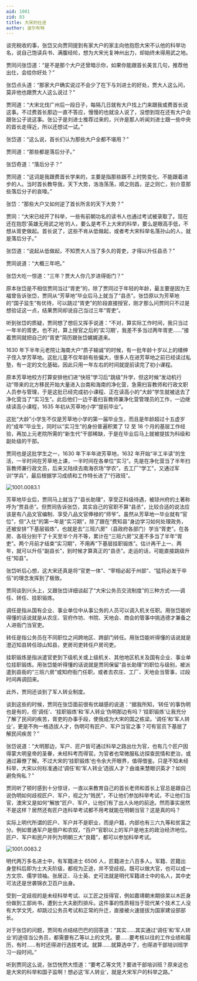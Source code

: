 ```yaml
---
aid: 1001
zid: 83
title: 大宋的仕途
author: 波尔布特
---
```


谈完税收的事，张岱又向贾同提到有家大户的家主向他抱怨大宋不认他的科举功名，说自己饱读兵书、满腹经纶，想为大宋光复神州出力，却始终未得用武之地。

贾同问张岱道：“是不是那个大户还曾暗示你，如果你能跟首长美言几句，推荐他出仕，会给你好处？”

张岱点头道：“那家大户确实说过不会少了在下与刘进士的好处，贾大人这么问，莫非他也跟贾大人这么说过？”

贾同道：“大宋北伐广州后一段日子，每隔几日就有大户找上门来跟我或费首长说这事。不过费首长那边一直不答应，慢慢的也就没人说了，没想到现在还有大户会跟张公子说这事。张公子是刘进士推荐过来的，兴许是那人听闻刘进士跟一些中央的首长走得近，所以还想试一试。”

张岱道：“这么说，首长们认为那些大户全都不堪用？”

贾同道：“那些都是落后分子。”

张岱奇道：“落后分子？”

贾同道：“这词是我跟费首长学来的，主要是指那些跟不上时势变化、不能跟着进步的人。当时首长教导我，天下大势，浩浩荡荡，顺之则昌，逆之则亡，别介意那些落后分子的哀嚎。”

张岱：“那些大户又如何逆了首长所言的天下大势？”

贾同：“大宋已经开了科举，一些有前朝功名的读书人也通过考试被录取了。现在还在抱怨‘英雄无用武之地’的人，要么是考不上大宋的科举，要么是眼高手低，不想从胥吏做起。首长说了，这些不肯从低做起，或者考大宋科举名落孙山的人，就是落后分子。”

张岱道：“说起从低做起，不知贾大人当了多久的胥吏，才得以升任县丞？”

贾同说道：“大概三年吧。”

张岱大吃一惊道：“三年？贾大人你几岁进得衙门？”

原本张岱是不相信贾同当过“胥吏”的，除了贾同过于年轻的年龄，最主要是因为王福曾告诉张岱，贾同从“芳草地”毕业后马上就当了“县丞”。张岱原以为芳草地的“国子监生”有优待，可以跳过“胥吏”的阶段直接授官，刚才那么问贾同只不过是想验证这一点，结果贾同却说自己当过三年“胥吏”。

听到张岱的质疑，贾同想了想后又挥手说道：“不对，算实际工作时间，我只当过一年半的胥吏。也不对，算上授官之后的‘实习期’，我差不多当过两年胥吏……”接着贾同就把自己的“胥吏”简历跟张岱娓娓道来。

1630 年下半年元老院让海南大户“质子输诚”的时候，有一批年龄十岁以上的缙绅子侄入学芳草地。这批儿童不仅年龄有些偏大，很多人在进芳草地之前已经读过私塾，有一定的文化基础，因此只用一年左右的时间就提前读完了初小课程。

原本芳草地校方打算安排他们进“快班”学习后“跳级”升学，但这时候“发动机行动”带来的北方移民开始大量进入台南和海南的净化营，急需扫盲教师和行政文职人员参与管理，于是这批已经完成初小课程、正在读高小的“大龄”学生就被送去了净化营当了“实习生”。此后他们一边干着扫盲教师兼净化营管理员的工作，一边继续读高小课程，1635 年初从芳草地小学“提前毕业”。

这批“大龄”小学生不仅是芳草地小学的第一届毕业生，而且是年龄超过十五虚岁的“成年”毕业生，同时以“实习生”的身份普遍积累了 12 至 18 个月的基层工作经验，再加上元老院所需的“新生代”干部稀缺，于是在毕业后马上就被提拔为科级和副处级的干部。

贾同也是这批学生之一，1630 年下半年进芳草地，1632 年开始“半工半读”的生活，一半时间在芳草地上课，一半时间在各单位“实习”。先是在净化营当了半年扫盲教师兼行政文员，后来又陆续去南海农场“学农”，去工厂“学工”，又通过军训“学兵”，最后根据学习成绩和工作特长进了“行政班”。

![1001.0083.1](/1001/0083/1.webp)

芳草地毕业后，贾同马上就当了“县长助理”，享受正科级待遇，被琼州府的土著称呼为“贾县丞”。但贾同告诉张岱，其实自己的官职不算“县丞”，比较合适的说法应该是有八品文官编制、享受八品文官俸禄的“师爷”。虽然从芳草地一毕业就有“官位”，但“入仕”的第一年是“实习期”，除了跟在“费知县”身边学习如何处理政务，还被安排“下基层锻炼”，也就是去“三班六房”（县政府各部门）学当“胥吏”。在各房、各班分别干了十天至半个月不等，累计在“三班六房”又差不多当了半年“胥吏”。两个月前才结束“实习期”，不用再“下基层挂职锻炼”。估计再干上一、两年，就可以升任“副县长”，到时候才算真正的“县丞”。走运的话，可能直接跳级升任“知县”。

张岱听后心想，这大宋还真是将“官吏一体”、“宰相必起于州部”、“猛将必发于卒伍”的理念发挥到了极致。

贾同谈到兴头上，又跟张岱详细谈起了“大宋公务员交流制度”的三种方式——调任、转任、挂职锻炼。

调任是指从国有企业、事业单位中从事公务的人员可以调入机关任职。用张岱能听得懂的话说就是从农庄、官府作坊、书院、天地会、商会的管事中挑选德才兼备之人进衙门当官吏。

转任是指公务员在不同职位之间跨地区、跨部门转任。用张岱能听得懂的话说就是澄迈知县转任琼山知县，吏房司吏转任户房司吏。

挂职锻炼是指派遣官吏到下级机关或上级机关、其他地区机关及国有企业、事业单位挂职锻炼。用张岱能听得懂的话说就是贾同保留“县长助理”的职位与级别，被派遣到县衙的“三班六房”或知府衙门任职，或者去农庄、工厂、天地会当管事，过段时间再调回来。

此外，贾同还谈到了军人转业制度。

谈到这些的时候，贾同在张岱面前很有优越感的说道：“据我所知，‘转任’的事伪明也是有的，但‘调任’、‘挂职锻炼’和‘军人转业’伪明那边有吗？‘挂职锻炼’让我充分了解了民间的疾苦，胥吏的办事手段，使我成为大宋的国之栋梁。‘调任’和‘军人转业’，更是不拘一格选拔人才，伪明可有匠户、军户当官之事？可有官员下基层了解民间疾苦？”

张岱说道：“大明那边，军户、匠户皆可通过科举之路出仕为官，也有几个匠户因得蒙大明皇帝的圣眷，未经科考而得官。为官者也常微服私访探查民情和吏治，或通过幕僚了解。不过大宋的‘挂职锻炼’也令余大开眼界，值得借鉴。只是不知未经科举，大宋以何标准通过‘调任’和‘军人转业’选拔人才？由谁来慧眼识英才？如何避免徇私？”

贾同听了顿时感到十分惊讶，一直以来教育自己的首长老师和首长上官总是跟自己说伪明如何歧视匠户、军户，视之为“贱民”，不让他们参加科举考试，不让他们当官，澳宋又是如何“解放”匠户、军户，让他们有了出人头地的前途。然而事实居然不是这样？居然还有匠户连科举考试都不用考就能在明朝当官？这是真的吗？

实际上明代所谓的匠户、军户并不是职业，而是户籍，内部也有三六九等和贫富之分。例如普通军户是佃户和农奴，“百户”官职以上的军户是地主的政治经济地位。匠户、军户和民户并列为明朝三大“良籍”，都可以参加科举考试。

![1001.0083.2](/1001/0083/2.webp)

明代两万多名进士中，有军籍进士 6506 人，匠籍进士八百多人。军籍、匠籍出身登科后即为士大夫阶级，都视为正途，并不受歧视。既可以做大官，也可以成一方文宗、儒学领袖。张居正、马士英、史可法就是明代军籍进士中的名人，其中史可法还是世袭锦衣卫百户出身。

受到一定歧视的是未经科举考试、以工匠之技得官，例如嘉靖朝末期徐杲以木匠身份做到工部尚书，遭到士大夫剧烈排斥。这件事的性质相当于现代某个技术工人没有大学文凭，却跳过公务员考试和正常的升迁，直接被火速提拔为国家建设部部长。

对于张岱的问题，贾同有点结结巴巴的回答道：“其实……其实通过‘调任’和‘军人转业’的途径当公务员，都需要有乙等以上的文凭。要……要考核以往的工作业绩和履历，有时……有时还得进行选拔考试。就算……就算选中了，也得进干部培训班学习一段时间。”

听到贾同这么说，张岱恍然大悟道：“要考乙等文凭？要进干部培训班？原来这也是大宋的科举和国子监啊！想必这‘军人转业’，就是大宋军户的科举之路。”
